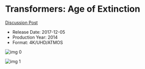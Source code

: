 # Transformers: Age of Extinction

[Discussion Post](https://www.avsforum.com/threads/bass-eq-for-filtered-movies.2995212/post-56818200)

* Release Date: 2017-12-05
* Production Year: 2014
* Format: 4K/UHD/ATMOS

![img 0](https://i.imgur.com/xIJqCSf.jpg)

![img 1](https://i.imgur.com/bvalZTW.png)

